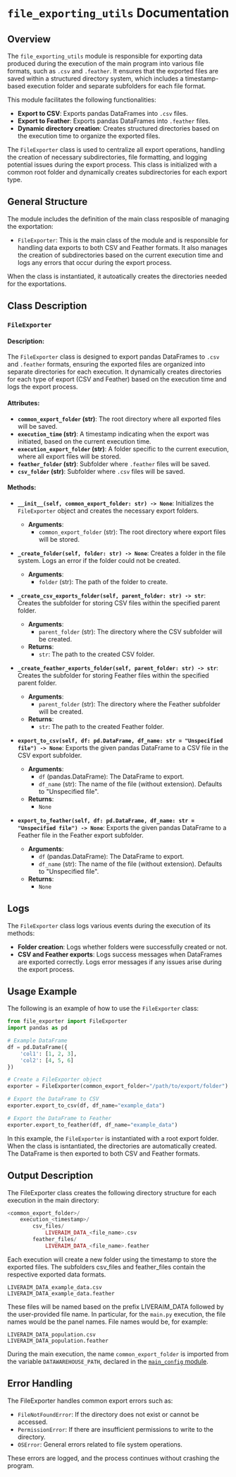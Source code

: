 # `file_exporting_utils` Documentation

## Overview

The `file_exporting_utils` module is responsible for exporting data produced during the execution of the main program into various file formats, such as `.csv` and `.feather`. It ensures that the exported files are saved within a structured directory system, which includes a timestamp-based execution folder and separate subfolders for each file format.

This module facilitates the following functionalities:
+ **Export to CSV**: Exports pandas DataFrames into `.csv` files.
+ **Export to Feather**: Exports pandas DataFrames into `.feather` files.
+ **Dynamic directory creation**: Creates structured directories based on the execution time to organize the exported files.

The `FileExporter` class is used to centralize all export operations, handling the creation of necessary subdirectories, file formatting, and logging potential issues during the export process. This class is initialized with a common root folder and dynamically creates subdirectories for each export type.

## General Structure

The module includes the definition of the main class resposible of managing the exportation:

+ `FileExporter`: This is the main class of the module and is responsible for handling data exports to both CSV and Feather formats. It also manages the creation of subdirectories based on the current execution time and logs any errors that occur during the export process.

When the class is instantiated, it autoatically creates the directories needed for the exportations.

## Class Description

### **`FileExporter`**

#### Description:
The `FileExporter` class is designed to export pandas DataFrames to `.csv` and `.feather` formats, ensuring the exported files are organized into separate directories for each execution. It dynamically creates directories for each type of export (CSV and Feather) based on the execution time and logs the export process.

#### Attributes:
- **`common_export_folder` (str)**: The root directory where all exported files will be saved.
- **`execution_time` (str)**: A timestamp indicating when the export was initiated, based on the current execution time.
- **`execution_export_folder` (str)**: A folder specific to the current execution, where all export files will be stored.
- **`feather_folder` (str)**: Subfolder where `.feather` files will be saved.
- **`csv_folder` (str)**: Subfolder where `.csv` files will be saved.

#### Methods:
- **`__init__(self, common_export_folder: str) -> None`**: 
    Initializes the `FileExporter` object and creates the necessary export folders.

    - **Arguments**:
        - `common_export_folder` (str): The root directory where export files will be stored.


- **`_create_folder(self, folder: str) -> None`**: 
    Creates a folder in the file system. Logs an error if the folder could not be created.
    - **Arguments**:
        - `folder` (str): The path of the folder to create.


- **`_create_csv_exports_folder(self, parent_folder: str) -> str`**: 
    Creates the subfolder for storing CSV files within the specified parent folder.

    - **Arguments**:
        - `parent_folder` (str): The directory where the CSV subfolder will be created.
    - **Returns**:
        - `str`: The path to the created CSV folder.


- **`_create_feather_exports_folder(self, parent_folder: str) -> str`**: 
    Creates the subfolder for storing Feather files within the specified parent folder.

    - **Arguments**:
        - `parent_folder` (str): The directory where the Feather subfolder will be created.
    - **Returns**:
        - `str`: The path to the created Feather folder.


- **`export_to_csv(self, df: pd.DataFrame, df_name: str = "Unspecified file") -> None`**: 
    Exports the given pandas DataFrame to a CSV file in the CSV export subfolder.

    - **Arguments**:
        - `df` (pandas.DataFrame): The DataFrame to export.
        - `df_name` (str): The name of the file (without extension). Defaults to "Unspecified file".
    - **Returns**:
        - `None`


- **`export_to_feather(self, df: pd.DataFrame, df_name: str = "Unspecified file") -> None`**: 
    Exports the given pandas DataFrame to a Feather file in the Feather export subfolder.

    - **Arguments**:
        - `df` (pandas.DataFrame): The DataFrame to export.
        - `df_name` (str): The name of the file (without extension). Defaults to "Unspecified file".
    - **Returns**:
        - `None`

## Logs

The `FileExporter` class logs various events during the execution of its methods:

- **Folder creation**: Logs whether folders were successfully created or not.
- **CSV and Feather exports**: Logs success messages when DataFrames are exported correctly. Logs error messages if any issues arise during the export process.

## Usage Example

The following is an example of how to use the `FileExporter` class:

```python
from file_exporter import FileExporter
import pandas as pd

# Example DataFrame
df = pd.DataFrame({
    'col1': [1, 2, 3],
    'col2': [4, 5, 6]
})

# Create a FileExporter object
exporter = FileExporter(common_export_folder="/path/to/export/folder")

# Export the DataFrame to CSV
exporter.export_to_csv(df, df_name="example_data")

# Export the DataFrame to Feather
exporter.export_to_feather(df, df_name="example_data")
```

In this example, the `FileExporter` is instantiated with a root export folder. When the class is isntantiated, the directories are automatically created. The DataFrame is then exported to both CSV and Feather formats.

## Output Description

The FileExporter class creates the following directory structure for each execution in the main directory:

```php
<common_export_folder>/
    execution_<timestamp>/
        csv_files/
            LIVERAIM_DATA_<file_name>.csv
        feather_files/
            LIVERAIM_DATA_<file_name>.feather
```

Each execution will create a new folder using the timestamp to store the exported files. The subfolders csv_files and feather_files contain the respective exported data formats.

    LIVERAIM_DATA_example_data.csv
    LIVERAIM_DATA_example_data.feather

These files will be named based on the prefix LIVERAIM_DATA followed by the user-provided file name. In particular, for the `main.py` execution, the file names would be the panel names. File names would be, for example: 

    LIVERAIM_DATA_population.csv
    LIVERAIM_DATA_population.feather

During the main execution, the name `common_export_folder` is imported from the variable `DATAWAREHOUSE_PATH`, declared in the [`main_config` module](../configuration/configuration_module.md#main_config-module).

## Error Handling

The FileExporter handles common export errors such as:

- `FileNotFoundError`: If the directory does not exist or cannot be accessed.
- `PermissionError`: If there are insufficient permissions to write to the directory.
- `OSError`: General errors related to file system operations.

These errors are logged, and the process continues without crashing the program.
